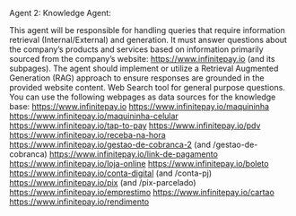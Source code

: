 Agent 2: Knowledge Agent:

This agent will be responsible for handling queries that require information retrieval (Internal/External) and generation.
It must answer questions about the company’s products and services based on information primarily sourced from the company’s website: https://www.infinitepay.io (and its subpages).
The agent should implement or utilize a Retrieval Augmented Generation (RAG) approach to ensure responses are grounded in the provided website content.
Web Search tool for general purpose questions.
You can use the following webpages as data sources for the knowledge base:
https://www.infinitepay.io
https://www.infinitepay.io/maquininha
https://www.infinitepay.io/maquininha-celular
https://www.infinitepay.io/tap-to-pay
https://www.infinitepay.io/pdv
https://www.infinitepay.io/receba-na-hora
https://www.infinitepay.io/gestao-de-cobranca-2 (and /gestao-de-cobranca)
https://www.infinitepay.io/link-de-pagamento
https://www.infinitepay.io/loja-online
https://www.infinitepay.io/boleto
https://www.infinitepay.io/conta-digital (and /conta-pj)
https://www.infinitepay.io/pix (and /pix-parcelado)
https://www.infinitepay.io/emprestimo
https://www.infinitepay.io/cartao
https://www.infinitepay.io/rendimento